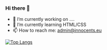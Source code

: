 ### Hi there 👋

- 🔭 I’m currently working on ....
- 🌱 I’m currently learning HTML/CSS
- 📫 How to reach me: admin@innocents.eu

[![Top Langs](https://github-readme-stats.vercel.app/api/top-langs/?username=Innocent1337)](https://github.com/anuraghazra/github-readme-stats)
